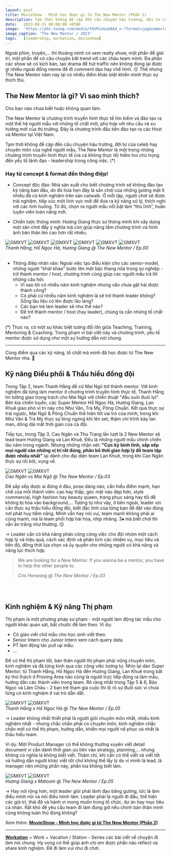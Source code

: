 ```yaml
---
layout: post
title: MovieShow - Mình học được gì từ The New Mentor (Phần 1)
description: Tạm thời không đề cập đến câu chuyện hậu trường, đời tư của celeb hay chuyên môn của nghề người mẫu, The New Mentor là một trong những chương trình truyền hình thực tế (và cả không thực tế) hiếm hoi chú trọng đến yếu tố lãnh đạo - leadership trong công việc. 😲
date:   2023-08-31 09:00:00 +0700
image:  'https://pbs.twimg.com/media/F6VRiUeaUAA4_n-?format=jpg&name=large'
image_caption: 'The New Mentor / 2023'
tags:   [leadership, workation, movieshow]
---
```


Ngoài phim, truyện,... thi thoảng mình có xem realty show, một phần để giải trí, một phần để có câu chuyện bắt trend với các cháu team mình. Đa phần các show sẽ có kịch bản, tạo drama để hút traffic nên không đọng lại được gì nhiều ngoài đống meme để đi comment dạo hay chế hình. 😗 Thế nhưng The New Mentor năm nay lại có nhiều điểm khác biệt khiến mình thực sự thích thú.


## The New Mentor là gì? Vì sao mình thích?

Cho bạn nào chưa biết hoặc không quan tâm.

The New Mentor là chương trình truyền hình thực tế tìm kiếm và đào tạo ra một thế hệ người mẫu với những tố chất mới, phù hợp với nhu cầu và xu hướng mới của thị trường. Đây là chương trình đầu tiên đào tạo ra các Host và Mentor tại Việt Nam.

Tạm thời không đề cập đến câu chuyện hậu trường, đời tư của celeb hay chuyên môn của nghề người mẫu, The New Mentor là một trong những chương trình truyền hình thực tế (và cả không thực tế) hiếm hoi chú trọng đến yếu tố lãnh đạo - leadership trong công việc. (*)


### Hay từ concept & format đến thông điệp!

- Concept độc đáo: Nhà sản xuất cho biết chương trình sẽ không đào tạo kỹ năng ban đầu, do đó hứa hẹn đây là sân chơi của những gương mặt ít nhiều đã có kinh nghiệm trên sàn catwalk. Ở mỗi tập, người chơi sẽ được trải nghiệm, tiếp xúc một lĩnh vực mới để đưa ra kỹ năng xử lý, thích nghi với các tình huống. Từ đó, chọn ra người mẫu nổi bật làm “thủ lĩnh”, huấn luyện viên toàn năng mới.

- Chiến lược thông minh: Hương Giang thực sự thông minh khi xây dựng một sân chơi đầy ý nghĩa mà còn giúp nâng tầm chương trình và hình ảnh bản thân lên cao hơn rất nhiều.

<div class="gallery-box">
  <div class="gallery">
    <img src="https://pbs.twimg.com/media/F6ABQWEaIAAOt6h?format=png&name=large" loading="lazy" alt="GMXVT">
    <img src="https://pbs.twimg.com/media/F6ABdZjaIAA_Vrf?format=png&name=large" loading="lazy" alt="GMXVT">
    <img src="https://pbs.twimg.com/media/F6ABabqaIAELxku?format=png&name=large" loading="lazy" alt="GMXVT">
    <img src="https://pbs.twimg.com/media/F6ABSkFaIAA39kc?format=png&name=large" loading="lazy" alt="GMXVT">
    <img src="https://pbs.twimg.com/media/F6ABb_YaIAAFMza?format=png&name=large" loading="lazy" alt="GMXVT">
    <img src="https://pbs.twimg.com/media/F6ABVfCaIAQ3qXj?format=png&name=large" loading="lazy" alt="GMXVT">
  </div>
  <em>Thanh Hằng, Hồ Ngọc Hà, Hương Giang @ The New Mentor / Ep.00</em>
</div>
<br>

- Thông điệp nhân văn: Ngoài việc tạo điều kiện cho các senior-model, những người "khát khao" bước lên một bậc thang nữa trong sự nghiệp - trở thành mentor / host, chương trình cũng giúp các người mẫu trả lời những câu hỏi:
   + Vì sao tôi có nhiều năm kinh nghiệm nhưng vẫn chưa gặt hái được thành công?
   + Có phải cứ nhiều năm kinh nghiệm là sẽ trở thành leader không? Sống lâu liệu có lên được lão làng?
   + Các bạn trẻ làm leader sẽ như thế nào?
   + Để trở thành mentor / host (hay leader), chúng ta cần những tố chất nào?


(*) Thực ra, có một sự khác biệt tương đối lớn giữa Teaching, Training, Mentoring & Coaching. Trong phạm vi bài viết này và chương trình, yếu tố mentor được sử dụng như một sự hướng dẫn nói chung.

___

Cùng điểm qua các kỹ năng, tố chất mà mình đã học được từ The New Mentor nha. 📒


## Kỹ năng Điều phối & Thấu hiểu đồng đội

Trong Tập 2, team Thanh Hằng đề cử Mai Ngô trở thành mentor. Với kinh nghiệm đã từng làm mentor ở chương trình truyền hình thực tế, Thanh Hằng tin tưởng giao trọng trách cho Mai Ngô với chiến thuật "đầu xuôi đuôi lọt". Bên kia chiến tuyến, các Super Mentor Hồ Ngọc Hà, Hương Giang, Lan Khuê giao phó vị trí này cho Như Vân, Trà My, Pông Chuẩn. Kết quả thực sự trái ngược, Mai Ngô & Pông Chuẩn thể hiện tốt vai trò của mình, trong khi Như Vân & Trà My thực sự lóng ngóng khi lên set, thậm chí trình bày lan man, dông dài mất thời gian của cả đội.

Tiếp tục, trong Tập 3, Cao Ngân và Thu Trang lần lượt là 2 New Mentor sẽ lead team Hương Giang và Lan Khuê. Đều là những người mẫu chinh chiến lâu năm trong ngành. Nhưng những nhận xét: **"Cực kỳ bình tĩnh, sắp xếp mọi người vào những vị trí rất đúng, phân bổ thời gian hợp lý để team tập được nhiều nhất"** lại dành cho đại diện team Lan Khuê, trong khi Cao Ngân thực sự rối bời, vụng về.

<div class="gallery-box">
  <div class="gallery">
    <img src="https://pbs.twimg.com/media/F6Ufq6Ta0AAKOgh?format=jpg&name=large" loading="lazy" alt="GMXVT">
    <img src="hhttps://pbs.twimg.com/media/F6UfsQhasAA2yvH?format=jpg&name=large" loading="lazy" alt="GMXVT">
  </div>
  <em>Cao Ngân vs Mai Ngô @ The New Mentor / Ep.03</em>
</div>


Để sắp xếp được ai đứng ở đâu, pose dáng nào, cần hiểu điểm mạnh, hạn chế của mỗi thành viên: cao hay thấp, góc mặt nào đẹp hơn, style commercial, high fashion hay beauty queen, trang phục sáng hay tối để không bị hòa vào background,... Tương tự như vậy, ở bên ngoài, leader xịn cần thực sự thấu hiểu đồng đội, biết đặc tính của từng bạn để đặt vào đúng nơi phát huy tiềm năng. Mình vẫn hay nói vui, team mạnh không phải ai cũng mạnh, mà là team phối hợp hài hòa, nhịp nhàng. 3♠️ mà biết chơi thì vẫn ăn trắng như thường. 😌

→ Leader cần có khả năng phân công công việc cho đội nhóm một cách hợp lý và hiệu quả, cách xác định và phân tích các nhiệm vụ, mục tiêu và tiến độ, đồng thời lựa chọn và ủy quyền cho những người có khả năng và năng lực thích hợp.


> We are looking for a New Mentor. If you wanna be a mentor, you have to help the other people to.
>
> <cite>Cris Horwang @ The New Mentor / Ep.03</cite>
<br>
<br>


## Kinh nghiệm & Kỹ năng Thị phạm

Thị phạm là một phương pháp sư phạm - một người làm động tác mẫu cho người khác quan sát, bắt chước để làm theo. Ví dụ:
- Cô giáo viết chữ mẫu cho học sinh viết theo.
- Senior Intern cho Junior Intern xem cách query data.
- PT làm động tác pull up mẫu.
- ...

Để có thể thị phạm tốt, bản thân người thị phạm phải vững chuyên môn, kinh nghiệm và đã từng kinh qua các công việc tương tự. Nhìn lại dàn Super Mentor, từ Thanh Hằng, Hồ Ngọc Hà đến Hương Giang, Lan Khuê trong bất kỳ thử thách ở Proving Area nào cũng là người trực tiếp đứng ra làm mẫu, hướng dẫn các thành viên trong team. Rõ ràng nhất trong Tập 5 & 6, Bảo Ngọc và Lâm Châu - 2 bạn trẻ tham gia cuộc thi lộ rõ sự đuối sức vì chưa từng có kinh nghiệm ở vai trò dẫn dắt.

<div class="gallery-box">
  <div class="gallery">
    <img src="https://pbs.twimg.com/media/F6VCM3Ta4AA8T81?format=jpg&name=large" loading="lazy" alt="GMXVT">
    <img src="https://pbs.twimg.com/media/F6VC29aacAASjWp?format=jpg&name=large" loading="lazy" alt="GMXVT">
  </div>
  <em>Thanh Hằng x Hồ Ngọc Hà @ The New Mentor / Ep.05</em>
</div>


→ Leader không nhất thiết phải là người giỏi chuyên môn nhất, nhiều kinh nghiệm nhất - nhưng chắc chắn phải có chuyên môn, kinh nghiệm chắc chắn mới có thể thị phạm, hướng dẫn, khiến mọi người nể phục và nhất là thấu hiểu team.

Ví dụ: Một Product Manager có thể không thường xuyên viết detail document vì cần dành thời gian ưu tiên vào strategy, planning,... nhưng không có nghĩa là không biết viết. Thậm chí, khi cần có thể viết và viết tốt và hướng dẫn người khác viết tốt chứ không thể lấy lý do vì mình là lead, là manager nên những phần này, phần kia không biết làm.

<div class="gallery-box">
  <div class="gallery">
    <img src="https://pbs.twimg.com/media/F6VCCP0bMAAVRd0?format=jpg&name=large" loading="lazy" alt="GMXVT">
    <img src="https://pbs.twimg.com/media/F6VCEucbUAA2L84?format=jpg&name=large" loading="lazy" alt="GMXVT">
  </div>
  <em>Hương Giang x Matoom @ The New Mentor / Ep.05</em>
</div>


→ Hay nói rộng hơn, một leader giỏi phải lãnh đạo bằng gương, tức là làm điều mình nói và nói điều mình làm. Leader phải là người đi đầu, thể hiện các giá trị, thái độ và hành vi mong muốn trong tổ chức, dự án hay mục tiêu cá nhân. Rất khó để yêu cầu team đi làm đúng giờ nếu chính bản thân mình cũng không tuân thủ đúng không?


Xem thêm: **[MovieShow - Mình học được gì từ The New Mentor (Phần 2)](/blog/movieshow-minh-hoc-duoc-gi-tu-the-new-mentor-phan-2)**

___

**[Workation](/tags/?tag=workation)** = Work + Vacation / Station - Series các bài viết về chuyện đi làm nói chung. Hy vọng có thể giúp anh chị em được phần nào reflect và share kinh nghiệm. Để đi làm vui như đi chơi.
